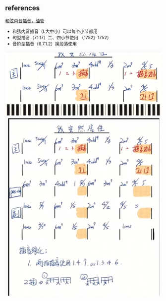 
## references
[和弦内音插音，油管](https://www.youtube.com/watch?v=T57KlVZ7Sh4)

* 和弦内音插音（L大中小）可以每个小节都用
* 句型插音（71.17）二、四小节使用 （1752》1752）
* 音阶型插音（6.7.1.2）换段落使用

![](../Images/插音7117.png/)
![](../images/我安然居住.png)